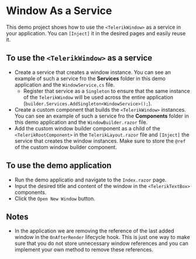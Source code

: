 # Window As a Service

This demo project shows how to use the `<TelerikWindow>` as a service in your application. You can `[Inject]` it in the desired pages and easily reuse it.

## To use the `<TelerikWindow>` as a service

* Create a service that creates a window instance. You can see an example of such a service fro the **Services** folder in this demo application and the `WindowService.cs` file. 
    * Register that service as a `Singleton` to ensure that the same instance of the `TelerikWindow` will be used across the entire application (`builder.Services.AddSingleton<WindowService>();`).
* Create a custom component that builds the `<TelerikWindow>` instances. You can see an example of such a service fro the **Components** folder in this demo application and the `WindowBuilder.razor` file. 
* Add the custom window builder component as a child of the `<TelerikRootComponent>` in the `TelerikLayout.razor` file and `[Inject]` the service that creates the window instances. Make sure to store the `@ref` of the custom window builder component.

## To use the demo application

* Run the demo applicatio and navigate to the `Index.razor` page.
* Input the desired title and content of the window in the `<TelerikTextBox>` components. 
* Click the `Open New Window` button.

## Notes

* In the application we are removing the reference of the last added window in the `OnAfterRender` lifecycle hook. This is just one way to make sure that you do not store unnecessary window references and you can implement your own method to remove these references. 